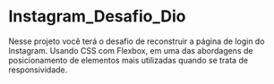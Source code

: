 # Instagram_Desafio_Dio
Nesse projeto você terá o desafio de reconstruir a página de login do Instagram. Usando CSS com Flexbox, em uma das abordagens de posicionamento de elementos mais utilizadas quando se trata de responsividade.
